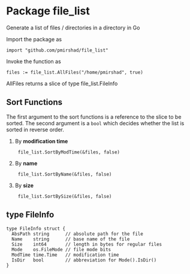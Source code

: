 Package file_list
=================

Generate a list of files / directories in a directory in Go

Import the package as

    import "github.com/pmirshad/file_list"

Invoke the function as

    files := file_list.AllFiles("/home/pmirshad", true)

AllFiles returns a slice of type file_list.FileInfo

Sort Functions
--------------

The first argument to the sort functions is a reference to the slice to be sorted. The second argument is a `bool` which decides whether the list is sorted in reverse order.

1. By **modification time**

        file_list.SortByModTime(&files, false)

2. By **name**

        file_list.SortByName(&files, false)

3. By **size**

        file_list.SortBySize(&files, false)

type FileInfo
-------------

    type FileInfo struct {
      AbsPath string      // absolute path for the file
      Name    string      // base name of the file
      Size    int64       // length in bytes for regular files
      Mode    os.FileMode // file mode bits
      ModTime time.Time   // modification time
      IsDir   bool        // abbreviation for Mode().IsDir()
    }
